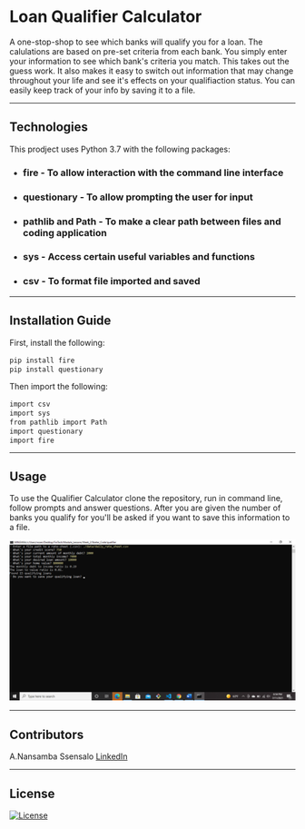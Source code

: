 # Loan Qualifier Calculator



A one-stop-shop to see which banks will qualify you for a loan. The calulations are based on pre-set criteria from each bank. You simply enter your information to see which bank's criteria you match. This takes out the guess work. It also makes it easy to switch out information that may change throughout your life and see it's effects on your qualifiaction status. You can easily keep track of your info by saving it to a file.


---

## Technologies

This prodject uses Python 3.7 with the following packages:
* ### **fire** - To allow interaction with the command line interface
* ### **questionary** - To allow prompting the user for input
* ### **pathlib and Path** - To make a clear path between files and coding application
* ### **sys** - Access certain useful variables and functions
* ### **csv** - To format file imported and saved

---

## Installation Guide

First, install the following:
    
    pip install fire
    pip install questionary

Then import the following:
    
    import csv
    import sys
    from pathlib import Path
    import questionary
    import fire

---

## Usage

To use the Qualifier Calculator clone the repository, run in command line, follow prompts and answer questions. After you are given the number of banks you qualify for you'll be asked if you want to save this information to a file. 

![Sample](READmephoto.png)



---

## Contributors

A.Nansamba Ssensalo
[LinkedIn](www.linkedin.com/in/a-nansamba-ssensalo)

---

## License

[![License](https://img.shields.io/badge/License-Boost%201.0-lightblue.svg)](https://www.boost.org/LICENSE_1_0.txt)
